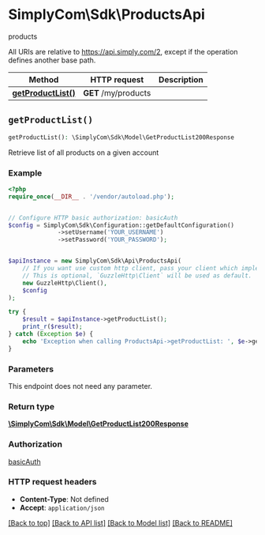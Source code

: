 # SimplyCom\Sdk\ProductsApi

products

All URIs are relative to https://api.simply.com/2, except if the operation defines another base path.

| Method | HTTP request | Description |
| ------------- | ------------- | ------------- |
| [**getProductList()**](ProductsApi.md#getProductList) | **GET** /my/products |  |


## `getProductList()`

```php
getProductList(): \SimplyCom\Sdk\Model\GetProductList200Response
```



Retrieve list of all products on a given account

### Example

```php
<?php
require_once(__DIR__ . '/vendor/autoload.php');


// Configure HTTP basic authorization: basicAuth
$config = SimplyCom\Sdk\Configuration::getDefaultConfiguration()
              ->setUsername('YOUR_USERNAME')
              ->setPassword('YOUR_PASSWORD');


$apiInstance = new SimplyCom\Sdk\Api\ProductsApi(
    // If you want use custom http client, pass your client which implements `GuzzleHttp\ClientInterface`.
    // This is optional, `GuzzleHttp\Client` will be used as default.
    new GuzzleHttp\Client(),
    $config
);

try {
    $result = $apiInstance->getProductList();
    print_r($result);
} catch (Exception $e) {
    echo 'Exception when calling ProductsApi->getProductList: ', $e->getMessage(), PHP_EOL;
}
```

### Parameters

This endpoint does not need any parameter.

### Return type

[**\SimplyCom\Sdk\Model\GetProductList200Response**](../Model/GetProductList200Response.md)

### Authorization

[basicAuth](../../README.md#basicAuth)

### HTTP request headers

- **Content-Type**: Not defined
- **Accept**: `application/json`

[[Back to top]](#) [[Back to API list]](../../README.md#endpoints)
[[Back to Model list]](../../README.md#models)
[[Back to README]](../../README.md)
